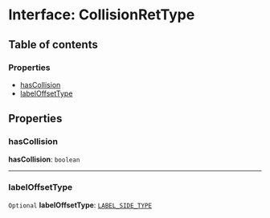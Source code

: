 # Interface: CollisionRetType

## Table of contents

### Properties

* [hasCollision](/en/auto-docs/fixed-layout-editor/interfaces/CollisionRetType.md#hascollision)
* [labelOffsetType](/en/auto-docs/fixed-layout-editor/interfaces/CollisionRetType.md#labeloffsettype)

## Properties

### hasCollision

**hasCollision**: `boolean`

***

### labelOffsetType

`Optional` **labelOffsetType**: [`LABEL_SIDE_TYPE`](/en/auto-docs/fixed-layout-editor/enums/LABEL_SIDE_TYPE.md)
